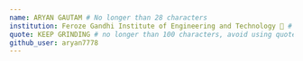 ```yaml
---
name: ARYAN GAUTAM # No longer than 28 characters
institution: Feroze Gandhi Institute of Engineering and Technology 🚩 # no longer than 58 characters
quote: KEEP GRINDING # no longer than 100 characters, avoid using quotes(") to guarantee the format remains the same.
github_user: aryan7778
---
```

